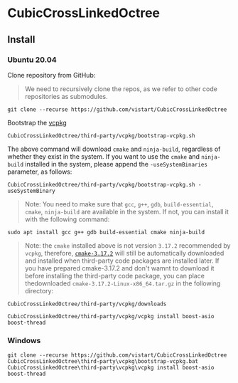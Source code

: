 # CubicCrossLinkedOctree

## Install

### Ubuntu 20.04

Clone repository from GitHub:

> We need to recursively clone the repos, as we refer to other code repositories as submodules.

```
git clone --recurse https://github.com/vistart/CubicCrossLinkedOctree
```

Bootstrap the [vcpkg](https://github.com/microsoft/vcpkg)

```
CubicCrossLinkedOctree/third-party/vcpkg/bootstrap-vcpkg.sh
```

The above command will download `cmake` and `ninja-build`, regardless of whether they exist in the system. If you want to use the `cmake` and `ninja-build` installed in the system, please append the `-useSystemBinaries` parameter, as follows:

```
CubicCrossLinkedOctree/third-party/vcpkg/bootstrap-vcpkg.sh -useSystemBinary
```

> Note: You need to make sure that `gcc`, `g++`, `gdb`, `build-essential`, `cmake`, `ninja-build` are available in the system. If not, you can install it with the following command:

```
sudo apt install gcc g++ gdb build-essential cmake ninja-build
```

> Note: the `cmake` installed above is not version `3.17.2` recommended by `vcpkg`, therefore, [`cmake-3.17.2`](https://github.com/Kitware/CMake/releases/download/v3.17.2/cmake-3.17.2-Linux-x86_64.tar.gz) will still be automatically downloaded and installed when third-party code packages are installed later. If you have prepared cmake-3.17.2 and don't wamnt to download it before installing the third-party code package, you can place thedownloaded `cmake-3.17.2-Linux-x86_64.tar.gz` in the following directory:

```
CubicCrossLinkedOctree/third-party/vcpkg/downloads
```






```
CubicCrossLinkedOctree/third-party/vcpkg/vcpkg install boost-asio boost-thread
```

### Windows

```
git clone --recurse https://github.com/vistart/CubicCrossLinkedOctree
CubicCrossLinkedOctree\third-party\vcpkg\bootstrap-vcpkg.bat
CubicCrossLinkedOctree\third-party\vcpkg\vcpkg install boost-asio boost-thread
```